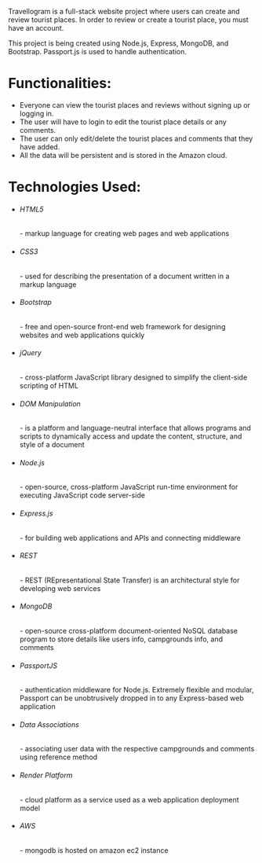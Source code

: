 
<p>Travellogram is a full-stack website project where users can create and review tourist places. In order to review or create a tourist place, you must have an account.</p>

<p>This project is being created using Node.js, Express, MongoDB, and Bootstrap. Passport.js is used to handle authentication.</p>

<h1>Functionalities:</h1>
<ul>
  <li>Everyone can view the tourist places and reviews without signing up or logging in.</li>
  <li>The user will have to login to edit the tourist place details or any comments.</li>
  <li>The user can only edit/delete the tourist places and comments that they have added.</li>
  <li>All the data will be persistent and is stored in the Amazon cloud.</li>
</ul>

<h1>Technologies Used:</h1>
<ul>
  <li><h6>HTML5</h6> - markup language for creating web pages and web applications</li>
  <li><h6>CSS3</h6> - used for describing the presentation of a document written in a markup language</li>
  <li><h6>Bootstrap</h6> - free and open-source front-end web framework for designing websites and web applications quickly</li>
  <li><h6>jQuery</h6> - cross-platform JavaScript library designed to simplify the client-side scripting of HTML</li>
  <li><h6>DOM Manipulation</h6> - is a platform and language-neutral interface that allows programs and scripts to dynamically access and update the content, structure, and style of a document</li>
  <li><h6>Node.js</h6> - open-source, cross-platform JavaScript run-time environment for executing JavaScript code server-side</li>
  <li><h6>Express.js</h6> - for building web applications and APIs and connecting middleware</li>
  <li><h6>REST</h6> - REST (REpresentational State Transfer) is an architectural style for developing web services</li>
  <li><h6>MongoDB</h6> - open-source cross-platform document-oriented NoSQL database program to store details like users info, campgrounds info, and comments</li>
  <li><h6>PassportJS</h6> - authentication middleware for Node.js. Extremely flexible and modular, Passport can be unobtrusively dropped in to any Express-based web application</li>
  <li><h6>Data Associations</h6> - associating user data with the respective campgrounds and comments using reference method</li>
  <li><h6>Render Platform</h6> - cloud platform as a service used as a web application deployment model</li>
  <li><h6>AWS</h6> - mongodb is hosted on amazon ec2 instance</li>
</ul>
